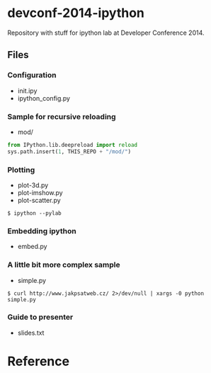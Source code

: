 devconf-2014-ipython
====================

Repository with stuff for ipython lab at Developer Conference 2014.

Files
-----

### Configuration

* init.ipy
* ipython_config.py

### Sample for recursive reloading

* mod/

```python
from IPython.lib.deepreload import reload
sys.path.insert(1, THIS_REPO + "/mod/")
```

### Plotting

* plot-3d.py
* plot-imshow.py
* plot-scatter.py

```
$ ipython --pylab
```

### Embedding ipython

* embed.py

### A little bit more complex sample

* simple.py

```
$ curl http://www.jakpsatweb.cz/ 2>/dev/null | xargs -0 python simple.py
```

### Guide to presenter

* slides.txt


Reference
=========

[1]: http://www.loria.fr/~rougier/teaching/matplotlib/        "Plots"
[2]: http://ipython.org/ipython-doc/dev/                      "Official Documentation"

